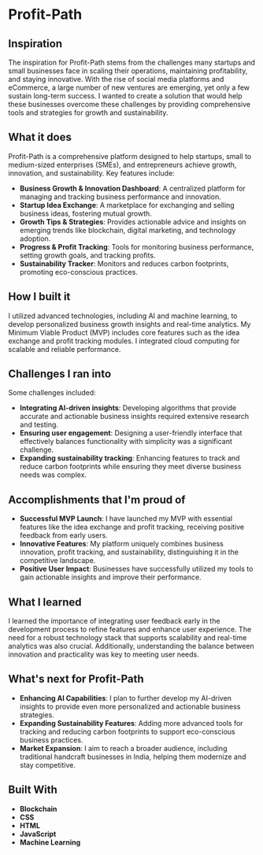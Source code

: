 # Profit-Path

## **Inspiration**
The inspiration for Profit-Path stems from the challenges many startups and small businesses face in scaling their operations, maintaining profitability, and staying innovative. With the rise of social media platforms and eCommerce, a large number of new ventures are emerging, yet only a few sustain long-term success. I wanted to create a solution that would help these businesses overcome these challenges by providing comprehensive tools and strategies for growth and sustainability.

## **What it does**
Profit-Path is a comprehensive platform designed to help startups, small to medium-sized enterprises (SMEs), and entrepreneurs achieve growth, innovation, and sustainability. Key features include:

- **Business Growth & Innovation Dashboard**: A centralized platform for managing and tracking business performance and innovation.
- **Startup Idea Exchange**: A marketplace for exchanging and selling business ideas, fostering mutual growth.
- **Growth Tips & Strategies**: Provides actionable advice and insights on emerging trends like blockchain, digital marketing, and technology adoption.
- **Progress & Profit Tracking**: Tools for monitoring business performance, setting growth goals, and tracking profits.
- **Sustainability Tracker**: Monitors and reduces carbon footprints, promoting eco-conscious practices.

## **How I built it**
I utilized advanced technologies, including AI and machine learning, to develop personalized business growth insights and real-time analytics. My Minimum Viable Product (MVP) includes core features such as the idea exchange and profit tracking modules. I integrated cloud computing for scalable and reliable performance.

## **Challenges I ran into**
Some challenges included:

- **Integrating AI-driven insights**: Developing algorithms that provide accurate and actionable business insights required extensive research and testing.
- **Ensuring user engagement**: Designing a user-friendly interface that effectively balances functionality with simplicity was a significant challenge.
- **Expanding sustainability tracking**: Enhancing features to track and reduce carbon footprints while ensuring they meet diverse business needs was complex.

## **Accomplishments that I'm proud of**
- **Successful MVP Launch**: I have launched my MVP with essential features like the idea exchange and profit tracking, receiving positive feedback from early users.
- **Innovative Features**: My platform uniquely combines business innovation, profit tracking, and sustainability, distinguishing it in the competitive landscape.
- **Positive User Impact**: Businesses have successfully utilized my tools to gain actionable insights and improve their performance.

## **What I learned**
I learned the importance of integrating user feedback early in the development process to refine features and enhance user experience. The need for a robust technology stack that supports scalability and real-time analytics was also crucial. Additionally, understanding the balance between innovation and practicality was key to meeting user needs.

## **What's next for Profit-Path**
- **Enhancing AI Capabilities**: I plan to further develop my AI-driven insights to provide even more personalized and actionable business strategies.
- **Expanding Sustainability Features**: Adding more advanced tools for tracking and reducing carbon footprints to support eco-conscious business practices.
- **Market Expansion**: I aim to reach a broader audience, including traditional handcraft businesses in India, helping them modernize and stay competitive.

## **Built With**
- **Blockchain**
- **CSS**
- **HTML**
- **JavaScript**
- **Machine Learning**
